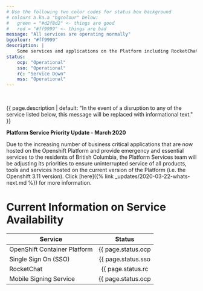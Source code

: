 ```yaml
---
# Use the following two color codes for status box background
# colours a.ka.a "bgcolour" below: 
#   green = "#d2f8d2" <- things are good
#   red = "#ff9999" <- things are bad
message: "All services are operating normally"
bgcolour: "#ff9999"
description: |
    Some services and applications on the Platform including RocketChat and TheOrgBook seem to be experiencing service disruptions starting from 6:00pm on Oct 8, 2020. The Platform Operations Team is troubleshooting the issue and will post an update as soon as more information is available.
status:
    ocp: "Operational"
    sso: "Operational"
    rc: "Service Down"
    mss: "Operational"
---
```


<br />

{{ page.description | default: "In the event of a disruption to any of
the service listed below, this message will be replaced with
informational text." }} 

<b>Platform Service Priority Update - March 2020</b>

Due to the increasing number of business critical applications that are now hosted on the Openshift Platform and provide emergency and essential services to the residents of British Columbia, the Platform Services team will be adjusting its priorities to ensure uninterrupted service of all products, tools and services hosted on the current version of the Platform (i.e. the Openshift 3.11 version). Click [here]({% link _updates/2020-03-22-whats-next.md %}) for more information.  

# Current Information on Service Availability

| Service                      | Status                                      |
| ---------------------------- |:-------------------------------------------:| 
| OpenShift Container Platform | {{ page.status.ocp | default: "Unknown" }}  |
| Single Sign On (SSO)         | {{ page.status.sso | default: "Unknown" }}  |
| RocketChat                   | {{ page.status.rc | default: "Unknown" }}   |
| Mobile Signing Service       | {{ page.status.ocp | default: "Unknown" }}  |

